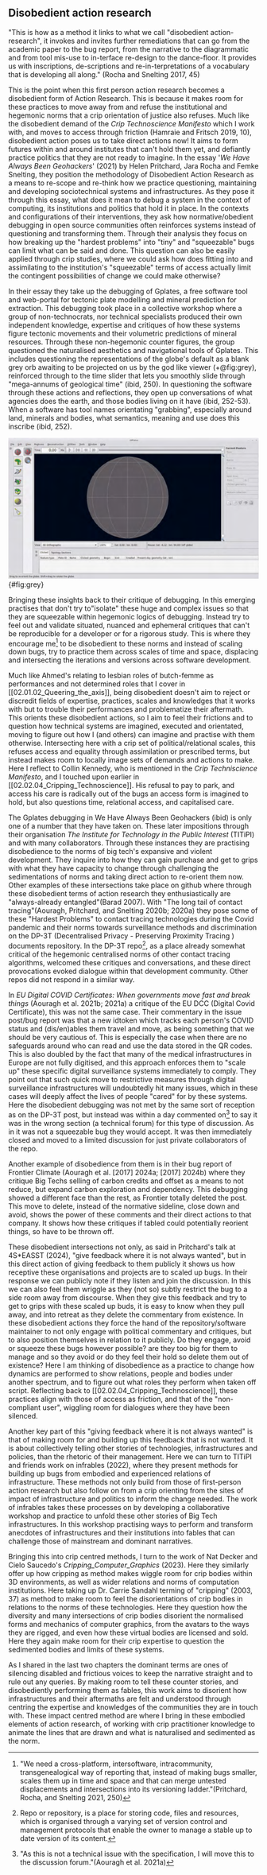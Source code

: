 
## Disobedient action research

"This is how as a method it links to what we call "disobedient action-research", it invokes and invites further remediations that can go from the academic paper to the bug report, from the narrative to the diagrammatic and from tool mis-use to in-terface re-design to the dance-floor. It provides us with inscriptions, de-scriptions and re-in-terpretations of a vocabulary that is developing all along.\" (Rocha and Snelting 2017, 45)

This is the point when this first person action research becomes a disobedient form of Action Research. This is because it makes room for these practices to move away from and refuse the institutional and hegemonic norms that a crip orientation of justice also refuses. Much like the disobedient demand of the *Crip Technoscience Manifesto* which I work with, and moves to access through friction (Hamraie and Fritsch 2019, 10), disobedient action poses us to take direct actions now! It aims to form futures within and around institutes that can't hold them yet, and defiantly practice politics that they are not ready to imagine. In the essay '*We Have Always Been Geohackers*' (2021) by Helen Pritchard, Jara Rocha and Femke Snelting, they position the methodology of Disobedient Action Research as a means to re-scope and re-think how we practice questioning, maintaining and developing sociotechnical systems and infrastructures. As they pose it through this essay, what does it mean to debug a system in the context of computing, its institutions and politics that hold it in place. In the contexts and configurations of their interventions, they ask how normative/obedient debugging in open source communities often reinforces systems instead of questioning and transforming them. Through their analysis they focus on how breaking up the "hardest problems" into "tiny" and "squeezable" bugs can limit what can be said and done. This question can also be easily applied through crip studies, where we could ask how does fitting into and assimilating to the institution's "squeezable" terms of access actually limit the contingent possibilities of change we could make otherwise?

In their essay they take up the debugging of Gplates, a free software tool and web-portal for tectonic plate modelling and mineral prediction for extraction. This debugging took place in a collective workshop where a group of non-technocrats, nor technical specialists  produced their own independent knowledge, expertise and critiques of how these systems figure tectonic movements and their volumetric predictions of mineral resources. Through these non-hegemonic counter figures, the group questioned the naturalised aesthetics and navigational tools of Gplates. This includes questioning the representations of the globe's default as a blank grey orb awaiting to be projected on us by the god like viewer (+@fig:grey), reinforced through to the time slider that lets you smoothly slide through "mega-annums of geological time" (ibid, 250). In questioning the software through these actions and reflections, they open up conversations of what agencies does the earth, and those bodies living on it have (ibid, 252-53). When a software has tool names orientating "grabbing", especially around land, minerals and bodies, what semantics, meaning and use does this inscribe (ibid, 252).

![Figure from the We have always been Gephackers chapter, which they caption "Gplates interface before loading geodata (grey earth)"](../04_media/Gplates_interface.png){#fig:grey}

Bringing these insights back to their critique of debugging. In this emerging practises that don't try to"isolate" these huge and complex issues so that they are squeezable within hegemonic logics of debugging. Instead try to feel out and validate situated, nuanced and ephemeral critiques that can't be reproducible for a developer or for a rigorous study. This is where they encourage me[^q2] to be disobedient to these norms and instead of scaling down bugs, try to practice them across scales of time and space, displacing and intersecting the iterations and versions across software development.

Much like Ahmed's relating to lesbian roles of butch-femme as performances and not determined roles that I cover in [[02.01.02_Queering_the_axis]], being disobedient doesn't aim to reject or discredit fields of expertise, practices, scales and knowledges that it works with but to trouble their performances and problematize their aftermath. This orients these disobedient actions, so I aim to feel their frictions and to question how technical systems are imagined, executed and orientated, moving to figure out how I (and others) can imagine and practise with them otherwise. Intersecting here with a crip set of political/relational scales, this refuses access and equality through assimilation or prescribed terms, but instead makes room to locally image sets of demands and actions to make. Here I reflect to Collin Kennedy, who is mentioned in the *Crip Techniscience Manifesto*, and I touched upon earlier in  [[02.02.04_Cripping_Technoscience]]. His refusal to pay to park, and access his care is radically out of the bugs an access form is imagined to hold, but also questions time, relational access, and capitalised care.

The Gplates debugging in We Have Always Been Geohackers (ibid) is only one of a number that they have taken on. These later impositions through their organisation *The Institute for Technology in the Public Interest* (TITiPI) and with many collaborators. Through these instances they are practising disobedience to the norms of big tech's expansive and violent development. They inquire into how they can gain purchase and get to grips with what they have capacity to change through challenging the sedimentations of norms and taking direct action to re-orient them now. Other examples of these intersections take place on github where through these disobedient terms of action research they enthusiastically are "always-already entangled"(Barad 2007). With "The long tail of contact tracing"(Aouragh, Pritchard, and Snelting 2020b; 2020a) they pose some of these "Hardest Problems" to contact tracing technologies during the Covid pandemic and their norms towards surveillance methods and discrimination on the DP-3T (Decentralised Privacy - Preserving Proximity Tracing ) documents repository. In the DP-3T repo[^q3], as a place already somewhat critical of the hegemonic centralised norms of other contact tracing algorithms, welcomed these critiques and conversations, and these direct provocations evoked dialogue within that development community. Other repos did not respond in a similar way.

In *EU Digital COVID Certificates: When governments move fast and break things* (Aouragh et al. 2021b; 2021a) a critique of the EU DCC (Digital Covid Certificate), this was not the same case. Their commentary in the issue post/bug report was that a new idtoken which tracks each person's COVID status and (dis/en)ables them travel and move, as being something that we should be very cautious of. This is especially the case when there are no safeguards around who can read and use the data stored in the QR codes. This is also doubled by the fact that many of the medical infrastructures in Europe are not fully digitised, and this approach enforces them to "scale up" these specific digital surveillance systems immediately to comply. They point out that such quick move to restrictive measures through digital surveillance infrastructures will undoubtedly hit many issues, which in these cases will deeply affect the lives of people "cared" for by these systems. Here the disobedient debugging was not met by the same sort of reception as on the DP-3T post, but instead was within a day commented on[^q4] to say it was in the wrong section (a technical forum) for this type of discussion. As in it was not a squeezable bug they would accept. It was then immediately closed and moved to a limited discussion for just private collaborators of the repo.

Another example of disobedience from them is in their bug report of Frontier Climate (Aouragh et al. \[2017\] 2024a; \[2017\] 2024b) where they critique Big Techs selling of carbon credits and offset as a means to not reduce, but expand carbon exploration and dependency. This debugging showed a different face than the rest, as Frontier totally deleted the post. This move to delete, instead of the normative sideline, close down and avoid, shows the power of these comments and their direct actions to that company. It shows how these critiques if tabled could potentially reorient things, so have to be thrown off.

These disobedient intersections not only, as said in Pritchard's talk at 4S\*EASST (2024), "give feedback where it is not always wanted", but in this direct action of giving feedback to them publicly it shows us how receptive these organisations and projects are to scaled up bugs. In their response we can publicly note if they listen and join the discussion. In this we can also feel them wriggle as they (not so) subtly restrict the bug to a side room away from discourse. When they give this feedback and try to get to grips with these scaled up buds, it is easy to know when they pull away, and into retreat as they delete the commentary from existence. In these disobedient actions they force the hand of the repository/software maintainer to not only engage with political commentary and critiques, but to also position themselves in relation to it publicly. Do they engage, avoid or squeeze these bugs however possible? are they too big for them to manage and so they avoid or do they feel their hold so delete them out of existence? Here I am thinking of disobedience as a practice to change how dynamics are performed to show relations, people and bodies under another spectrum, and to figure out what roles they perform when taken off script. Reflecting back to [[02.02.04_Cripping_Technoscience]], these practices align with those of access as friction, and that of the "non-compliant user", wiggling room for dialogues where they have been silenced.

Another key part of this "giving feedback where it is not always wanted" is that of making room for and building up this feedback that is not wanted. It is about collectively telling other stories of technologies, infrastructures and policies, than the rhetoric of their management. Here we can turn to TITiPI and friends work on infrables (2022), where they present methods for building up bugs from embodied and experienced relations of infrastructure. These methods not only build from those of first-person action research but also follow on from a crip orienting from the sites of impact of infrastructure and politics to inform the change needed. The work of infrables takes these processes on by developing a collaborative workshop and practice to unfold these other stories of Big Tech infrastructures. In this workshop practising ways to perform and transform anecdotes of infrastructures and their institutions into fables that can challenge those of mainstream and dominant narratives. 

Bringing this into crip centred methods, I turn to the work of Nat Decker and Cielo Saucedo's *Cripping_Computer_Graphics* (2023). Here they similarly offer up how cripping as method makes wiggle room for crip bodies within 3D environments, as well as wider relations and norms of computation institutions. Here taking up Dr. Carrie Sandahl terming of "cripping" (2003, 37) as method to make room to feel the disorientations of crip bodies in relations to the norms of these technologies. Here they question how the diversity and many intersections of crip bodies disorient the normalised forms and mechanics of computer graphics, from the avatars to the ways they are rigged, and even how these virtual bodies are licensed and sold. Here they again make room for their crip expertise to question the sedimented bodies and limits of these systems.

As I shared in the  last two chapters the dominant terms are ones of silencing disabled and frictious voices to keep the narrative straight and to rule out any queries. By making room to tell these counter stories, and disobediently performing them as fables, this work aims to disorient how infrastructures and their aftermaths are felt and understood through centring the expertise and knowledges of the communities they are in touch with. These impact centred method are where I bring in these embodied elements of action research, of working with crip practitioner knowledge to animate the lines that are drawn and what is naturalised and sedimented as the norm.



[^q2]: "We need a cross-platform, intersoftware, intracommunity, transgenealogical way of reporting that, instead of making bugs smaller, scales them up in time and space and that can merge untested displacements and intersections into its versioning ladder."(Pritchard, Rocha, and Snelting 2021, 250)
[^q3]: Repo or repository, is a place for storing code, files and resources, which is organised through a varying set of version control and management protocols that enable the owner to manage a stable up to date version of its content.
[^q4]: "As this is not a technical issue with the specification, I will move this to the discussion forum."(Aouragh et al. 2021a)
